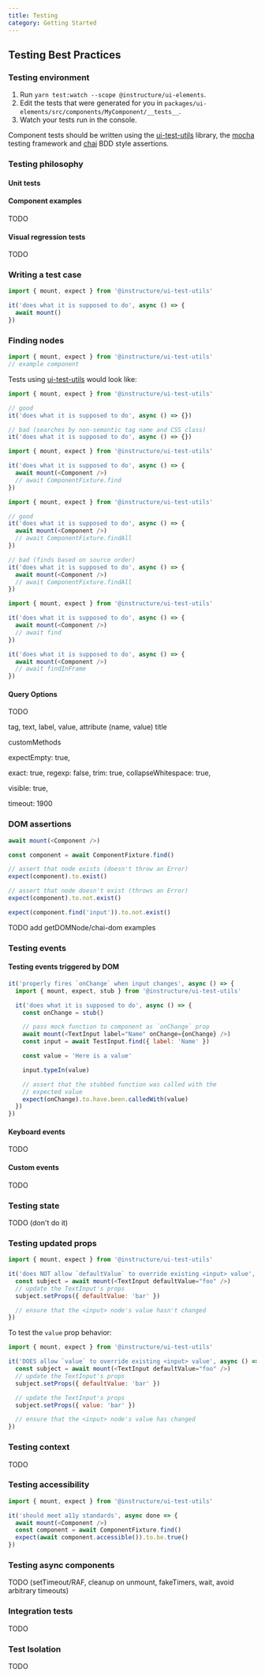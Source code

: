```yaml
---
title: Testing
category: Getting Started
---
```


## Testing Best Practices

### Testing environment

1. Run `yarn test:watch --scope @instructure/ui-elements`.
1. Edit the tests that were generated for you in `packages/ui-elements/src/components/MyComponent/__tests__`.
1. Watch your tests run in the console.

Component tests should be written using the [ui-test-utils](#ui-test-utils) library, the [mocha](https://mochajs.org/)
testing framework and [chai](http://chaijs.com/api/bdd/) BDD style assertions.

### Testing philosophy

#### Unit tests

#### Component examples

TODO

#### Visual regression tests

TODO

### Writing a test case

```js
import { mount, expect } from '@instructure/ui-test-utils'

it('does what it is supposed to do', async () => {
  await mount()
})
```

### Finding nodes

```js
import { mount, expect } from '@instructure/ui-test-utils'
// example component
```

Tests using [ui-test-utils](#ui-test-utils) would look like:

```js
import { mount, expect } from '@instructure/ui-test-utils'

// good
it('does what it is supposed to do', async () => {})

// bad (searches by non-semantic tag name and CSS class)
it('does what it is supposed to do', async () => {})
```

```js
import { mount, expect } from '@instructure/ui-test-utils'

it('does what it is supposed to do', async () => {
  await mount(<Component />)
  // await ComponentFixture.find
})
```

```js
import { mount, expect } from '@instructure/ui-test-utils'

// good
it('does what it is supposed to do', async () => {
  await mount(<Component />)
  // await ComponentFixture.findAll
})

// bad (finds based on source order)
it('does what it is supposed to do', async () => {
  await mount(<Component />)
  // await ComponentFixture.findAll
})
```

```js
import { mount, expect } from '@instructure/ui-test-utils'

it('does what it is supposed to do', async () => {
  await mount(<Component />)
  // await find
})
```

```js
it('does what it is supposed to do', async () => {
  await mount(<Component />)
  // await findInFrame
})
```

#### Query Options

TODO

tag,
text,
label,
value,
attribute (name, value)
title

customMethods

expectEmpty: true,

exact: true,
regexp: false,
trim: true,
collapseWhitespace: true,

visible: true,

timeout: 1900

### DOM assertions

```js
await mount(<Component />)

const component = await ComponentFixture.find()

// assert that node exists (doesn't throw an Error)
expect(component).to.exist()

// assert that node doesn't exist (throws an Error)
expect(component).to.not.exist()

expect(component.find('input')).to.not.exist()
```

TODO add getDOMNode/chai-dom examples

### Testing events

#### Testing events triggered by DOM

```js
it('properly fires `onChange` when input changes', async () => {
  import { mount, expect, stub } from '@instructure/ui-test-utils'

  it('does what it is supposed to do', async () => {
    const onChange = stub()

    // pass mock function to component as `onChange` prop
    await mount(<TextInput label="Name" onChange={onChange} />)
    const input = await TestInput.find({ label: 'Name' })

    const value = 'Here is a value'

    input.typeIn(value)

    // assert that the stubbed function was called with the
    // expected value
    expect(onChange).to.have.been.calledWith(value)
  })
})
```

#### Keyboard events

TODO

#### Custom events

TODO

### Testing state

TODO (don't do it)

### Testing updated props

```js
import { mount, expect } from '@instructure/ui-test-utils'

it('does NOT allow `defaultValue` to override existing <input> value', async () => {
  const subject = await mount(<TextInput defaultValue="foo" />)
  // update the TextInput's props
  subject.setProps({ defaultValue: 'bar' })

  // ensure that the <input> node's value hasn't changed
})
```

To test the `value` prop behavior:

```js
import { mount, expect } from '@instructure/ui-test-utils'

it('DOES allow `value` to override existing <input> value', async () => {
  const subject = await mount(<TextInput defaultValue="foo" />)
  // update the TextInput's props
  subject.setProps({ defaultValue: 'bar' })

  // update the TextInput's props
  subject.setProps({ value: 'bar' })

  // ensure that the <input> node's value has changed
})
```

### Testing context

TODO

### Testing accessibility

```javascript
import { mount, expect } from '@instructure/ui-test-utils'

it('should meet a11y standards', async done => {
  await mount(<Component />)
  const component = await ComponentFixture.find()
  expect(await component.accessible()).to.be.true()
})
```

### Testing async components

TODO (setTimeout/RAF, cleanup on unmount, fakeTimers, wait, avoid arbitrary timeouts)

### Integration tests

TODO

### Test Isolation

TODO
